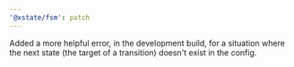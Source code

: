 ```yaml
---
'@xstate/fsm': patch
---
```


Added a more helpful error, in the development build, for a situation where the next state (the target of a transition) doesn't exist in the config.
